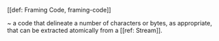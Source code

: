 [[def: Framing Code, framing-code]]

~ a code that delineate a number of characters or bytes, as appropriate, that can be extracted atomically from a [[ref: Stream]].
